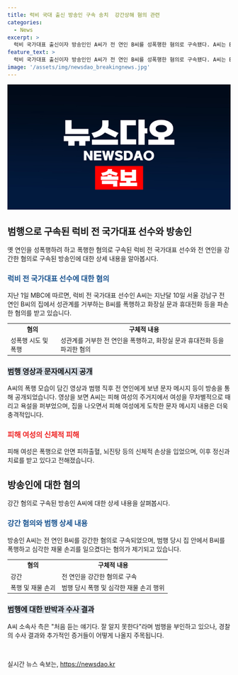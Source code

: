 ```yaml
---
title: 럭비 국대 출신 방송인 구속 송치  강간상해 혐의 관련
categories:
  - News
excerpt: >
  럭비 국가대표 출신이자 방송인인 A씨가 전 연인 B씨를 성폭행한 혐의로 구속됐다. A씨는 B씨의 집에서 성관계를 거부한 B씨를 폭행하고 화장실 문과 휴대전화 등을 파손한 것으로 보인다. 영상과 문자메시지 등을 통해 그의 폭행 모습이 드러나며, B씨는 안면 피하출혈과 뇌진탕 등의 진단을 받은 것으로 전해졌다. 경찰은 A씨를 강간상해 및 재물손괴 혐의로 구속하고 검찰에 송치했다. A씨 소속사는 이에 대해 처음 듣는 얘기라며 부인했다.
feature_text: >
  럭비 국가대표 출신이자 방송인인 A씨가 전 연인 B씨를 성폭행한 혐의로 구속됐다. A씨는 B씨의 집에서 성관계를 거부한 B씨를 폭행하고 화장실 문과 휴대전화 등을 파손한 것으로 보인다. 영상과 문자메시지 등을 통해 그의 폭행 모습이 드러나며, B씨는 안면 피하출혈과 뇌진탕 등의 진단을 받은 것으로 전해졌다. 경찰은 A씨를 강간상해 및 재물손괴 혐의로 구속하고 검찰에 송치했다. A씨 소속사는 이에 대해 처음 듣는 얘기라며 부인했다.
image: '/assets/img/newsdao_breakingnews.jpg'
---
```


<p><img src="/assets/img/newsdao_breakingnews.jpg" alt="implanttips 속보" /></p>

<h2 data-ke-size="size26">범행으로 구속된 럭비 전 국가대표 선수와 방송인</h2>

<p data-ke-size="size16">옛 연인을 성폭행하려 하고 폭행한 혐의로 구속된 럭비 전 국가대표 선수와 전 연인을 강간한 혐의로 구속된 방송인에 대한 상세 내용을 알아봅시다.</p>

<h3><b><span style="color: #1a5490;">럭비 전 국가대표 선수에 대한 혐의</span></b></h3>

<p data-ke-size="size16">지난 1일 MBC에 따르면, 럭비 전 국가대표 선수인 A씨는 지난달 10일 서울 강남구 전 연인 B씨의 집에서 성관계를 거부하는 B씨를 폭행하고 화장실 문과 휴대전화 등을 파손한 혐의를 받고 있습니다.</p>

<table>
  <tr>
    <td style="text-align: center; height: 17px;"><b>혐의</b></td>
    <td style="text-align: center; height: 17px;"><b>구체적 내용</b></td>
  </tr>
  <tr>
    <td style="text-align: left; height: 17px;">성폭행 시도 및 폭행</td>
    <td style="text-align: left; height: 17px;">성관계를 거부한 전 연인을 폭행하고, 화장실 문과 휴대전화 등을 파괴한 혐의</td>
  </tr>
</table>

<h3><b><span style="background-color: #21538527;">범행 영상과 문자메시지 공개</span></b></h3>

<p data-ke-size="size16">A씨의 폭행 모습이 담긴 영상과 범행 직후 전 연인에게 보낸 문자 메시지 등이 방송을 통해 공개되었습니다. 영상을 보면 A씨는 피해 여성의 주거지에서 여성을 무차별적으로 때리고 욕설을 퍼부었으며, 집을 나오면서 피해 여성에게 도착한 문자 메시지 내용은 더욱 충격적입니다.</p>

<h3><b><span style="color: #ee2323;">피해 여성의 신체적 피해</span></b></h3>

<p data-ke-size="size16">피해 여성은 폭행으로 안면 피하출혈, 뇌진탕 등의 신체적 손상을 입었으며, 이후 정신과 치료를 받고 있다고 전해졌습니다.</p>

<h2 data-ke-size="size26">방송인에 대한 혐의</h2>

<p data-ke-size="size16">강간 혐의로 구속된 방송인 A씨에 대한 상세 내용을 살펴봅시다.</p>

<h3><b><span style="color: #1a5490;">강간 혐의와 범행 상세 내용</span></b></h3>

<p data-ke-size="size16">방송인 A씨는 전 연인 B씨를 강간한 혐의로 구속되었으며, 범행 당시 집 안에서 B씨를 폭행하고 심각한 재물 손괴를 일으켰다는 혐의가 제기되고 있습니다.</p>

<table>
  <tr>
    <td style="text-align: center; height: 17px;"><b>혐의</b></td>
    <td style="text-align: center; height: 17px;"><b>구체적 내용</b></td>
  </tr>
  <tr>
    <td style="text-align: left; height: 17px;">강간</td>
    <td style="text-align: left; height: 17px;">전 연인을 강간한 혐의로 구속</td>
  </tr>
  <tr>
    <td style="text-align: left; height: 17px;">폭행 및 재물 손괴</td>
    <td style="text-align: left; height: 17px;">범행 당시 폭행 및 심각한 재물 손괴 행위</td>
  </tr>
</table>

<h3><b><span style="background-color: #21538527;">범행에 대한 반박과 수사 결과</span></b></h3>

<p data-ke-size="size16">A씨 소속사 측은 "처음 듣는 얘기다. 잘 알지 못한다"라며 범행을 부인하고 있으나, 경찰의 수사 결과와 추가적인 증거들이 어떻게 나올지 주목됩니다.</p>

<p data-ke-size="size16">&nbsp;</p>
실시간 뉴스 속보는, <a href="https://newsdao.kr" rel="dofollow">https://newsdao.kr</a>


